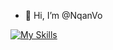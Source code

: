 - 👋 Hi, I’m @NqanVo


[![My Skills](https://skillicons.dev/icons?i=html,css,js,tailwind,bootstrap,sass,react,nodejs,php,redux,express,mongodb,mysql,figma,ps,ableton)](https://skillicons.dev)
